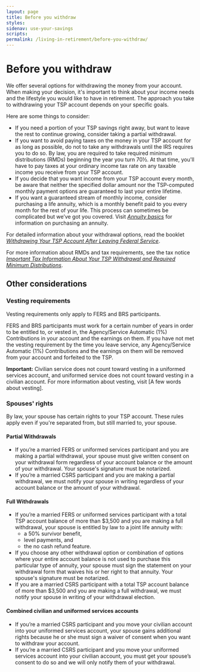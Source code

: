 ```yaml
---
layout: page
title: Before you withdraw
styles:
sidenav: use-your-savings
scripts:
permalink: /living-in-retirement/before-you-withdraw/
---
```


# Before you withdraw


We offer several options for withdrawing the money from your account. When making your decision, it's important to think about your income needs and the lifestyle you would like to have in retirement. The approach you take to withdrawing your TSP account depends on your specific goals. 

Here are some things to consider:

+ If you need a portion of your TSP savings right away, but want to leave the rest to continue growing, consider taking a partial withdrawal.
+ If you want to avoid paying taxes on the money in your TSP account for as long as possible, do not to take any withdrawals until the IRS requires you to do so. By law, you are required to take required minimum distributions (RMDs) beginning the year you turn 70½. At that time, you'll have to pay taxes at your ordinary income tax rate on any taxable income you receive from your TSP account.  
+ If you decide that you want income from your TSP account every month, be aware that neither the specified dollar amount nor the TSP-computed monthly payment options are guaranteed to last your entire lifetime. 
+ If you want a guaranteed stream of monthly income, consider purchasing a life annuity, which is a monthly benefit paid to you every month for the rest of your life. This process can sometimes be complicated but we’ve got you covered. Visit [*Annuity basics*](#) for information on purchasing an annuity. 

For detailed information about your withdrawal options, read the booklet [*Withdrawing Your TSP Account After Leaving Federal Service*](https://www.tsp.gov/PDF/formspubs/tspbk02.pdf).

For more information about RMDs and tax requirements, see the tax notice [*Important Tax Information About Your TSP Withdrawal and Required Minimum Distributions*](https://www.tsp.gov/PDF/formspubs/tsp-775.pdf).

## Other considerations
 
### Vesting requirements
 
Vesting requirements only apply to FERS and BRS participants.
 
FERS and BRS participants must work for a certain number of years in order to be entitled to, or vested in, the Agency/Service Automatic (1%) Contributions in your account and the earnings on them.
If you have not met the vesting requirement by the time you leave service, any Agency/Service Automatic (1%) Contributions and the earnings on them will be removed from your account and forfeited to the TSP.
 
**Important:** Civilian service does not count toward vesting in a uniformed services account, and uniformed service does not count toward vesting in a civilian account.
For more information about vesting, visit [A few words about vesting]. 

### Spouses' rights

By law, your spouse has certain rights to your TSP account. These rules apply even if you're separated from, but still married to, your spouse.

#### Partial Withdrawals
+ If you’re a married FERS or uniformed services participant and you are making a partial withdrawal, your spouse must give written consent on your withdrawal form regardless of your account balance or the amount of your withdrawal. Your spouse's signature must be notarized.
+ If you’re a married CSRS participant and you are making a partial withdrawal, we must notify your spouse in writing regardless of your account balance or the amount of your withdrawal.

#### Full Withdrawals
+ If you’re a married FERS or uniformed services participant with a total TSP account balance of more than $3,500 and you are making a full withdrawal, your spouse is entitled by law to a joint life annuity with:
  - a 50% survivor benefit,
  - level payments, and
  - the no cash refund feature.
+ If you choose any other withdrawal option or combination of options where your entire account balance is not used to purchase this particular type of annuity, your spouse must sign the statement on your withdrawal form that waives his or her right to that annuity. Your spouse's signature must be notarized.
+ If you are a married CSRS participant with a total TSP account balance of more than $3,500 and you are making a full withdrawal, we must notify your spouse in writing of your withdrawal election.

#### Combined civilian and uniformed services accounts
+ If you’re a married CSRS participant and you move your civilian account into your uniformed services account, your spouse gains additional rights because he or she must sign a waiver of consent when you want to withdraw your account.
+ If you’re a married CSRS participant and you move your uniformed services account into your civilian account, you must get your spouse’s consent to do so and we will only notify them of your withdrawal. 
